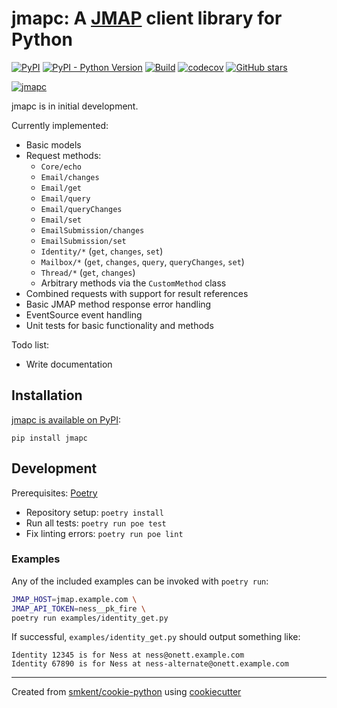 # jmapc: A [JMAP][jmapio] client library for Python

[![PyPI](https://img.shields.io/pypi/v/jmapc)][pypi]
[![PyPI - Python Version](https://img.shields.io/pypi/pyversions/jmapc)][pypi]
[![Build](https://img.shields.io/github/checks-status/smkent/jmapc/master?label=build)][gh-actions]
[![codecov](https://codecov.io/gh/smkent/jmapc/branch/master/graph/badge.svg)][codecov]
[![GitHub stars](https://img.shields.io/github/stars/smkent/jmapc?style=social)][repo]

[![jmapc][logo]](#)

jmapc is in initial development.

Currently implemented:

* Basic models
* Request methods:
  * `Core/echo`
  * `Email/changes`
  * `Email/get`
  * `Email/query`
  * `Email/queryChanges`
  * `Email/set`
  * `EmailSubmission/changes`
  * `EmailSubmission/set`
  * `Identity/*` (`get`, `changes`, `set`)
  * `Mailbox/*` (`get`, `changes`, `query`, `queryChanges`, `set`)
  * `Thread/*` (`get`, `changes`)
  * Arbitrary methods via the `CustomMethod` class
* Combined requests with support for result references
* Basic JMAP method response error handling
* EventSource event handling
* Unit tests for basic functionality and methods

Todo list:

* Write documentation

## Installation

[jmapc is available on PyPI][jmapc-pypi]:

```
pip install jmapc
```

## Development

Prerequisites: [Poetry][poetry]

* Repository setup: `poetry install`
* Run all tests: `poetry run poe test`
* Fix linting errors: `poetry run poe lint`

### Examples

Any of the included examples can be invoked with `poetry run`:

```sh
JMAP_HOST=jmap.example.com \
JMAP_API_TOKEN=ness__pk_fire \
poetry run examples/identity_get.py
```

If successful, `examples/identity_get.py` should output something like:

```
Identity 12345 is for Ness at ness@onett.example.com
Identity 67890 is for Ness at ness-alternate@onett.example.com
```

---

Created from [smkent/cookie-python][cookie-python] using
[cookiecutter][cookiecutter]

[codecov]: https://codecov.io/gh/smkent/jmapc
[cookie-python]: https://github.com/smkent/cookie-python
[cookiecutter]: https://github.com/cookiecutter/cookiecutter
[gh-actions]: https://github.com/smkent/jmapc/actions?query=branch%3Amaster
[logo]: https://raw.github.com/smkent/jmapc/master/img/jmapc.png
[jmapc-pypi]: https://pypi.org/project/jmapc/
[jmapio]: https://jmap.io
[poetry]: https://python-poetry.org/docs/#installation
[pypi]: https://pypi.org/project/jmapc/
[repo]: https://github.com/smkent/jmapc
